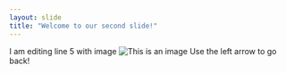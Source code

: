 ```yaml
---
layout: slide
title: "Welcome to our second slide!"
---
```

I am editing line 5 with image 
![This is an image](https://myoctocat.com/assets/images/base-octocat.svg)
Use the left arrow to go back!
